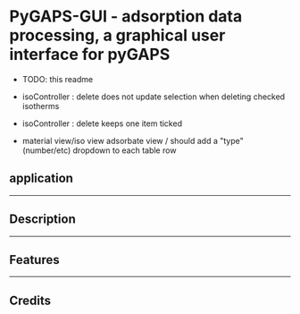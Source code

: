 # PyGAPS-GUI - adsorption data processing, a graphical user interface for pyGAPS

- TODO: this readme

- isoController : delete does not update selection when deleting checked isotherms
- isoController : delete keeps one item ticked
- material view/iso view adsorbate view / should add a "type" (number/etc) dropdown to each table row

## application

---
## Description

---
## Features


---
## Credits
